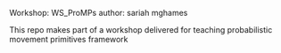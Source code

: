 Workshop: WS_ProMPs 
author: sariah mghames

This repo makes part of a workshop delivered for teaching probabilistic movement primitives framework
